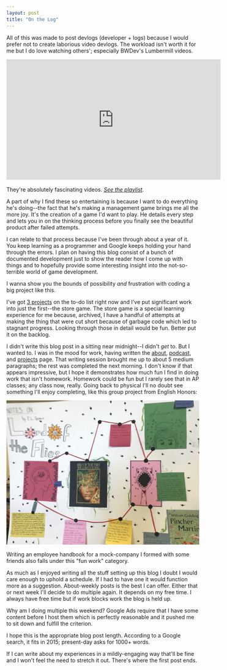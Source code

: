 ```yaml
---
layout: post
title: "On the Log"
---
```


All of this was made to post devlogs (developer + logs) because I would prefer not to create laborious video devlogs.
The workload isn't worth it for me but I do love watching others'; especially BWDev's Lumbermill videos.

<iframe width="560" height="315" src="https://www.youtube.com/embed/_kyBQFgfqJw" frameborder="0" allow="accelerometer; autoplay; clipboard-write; encrypted-media; gyroscope; picture-in-picture" allowfullscreen></iframe>

They're absolutely fascinating videos. *[See the playlist][lumbermill].*

A part of why I find these so entertaining is because I want to do everything he's doing--the fact that he's making a management game brings me all the more joy.
It's the creation of a game I'd want to play.
He details every step and lets you in on the thinking process before you finally see the beautiful product after failed attempts.

I can relate to that process because I've been through about a year of it.
You keep learning as a programmer and Google keeps holding your hand through the errors.
I plan on having this blog consist of a bunch of documented development just to show the reader how I come up with things and to hopefully provide some interesting insight into the not-so-terrible world of game development.

I wanna show you the bounds of possibility *and* frustration with coding a big project like this.

I've got [3 projects][upcoming] on the to-do list right now and I've put significant work into just the first--the store game.
The store game is a special learning experience for me because, archived, I have a handful of attempts at making the thing that were cut short because of garbage code which led to stagnant progress.
Looking through those in detail would be fun.
Better put it on the backlog.

I didn't write this blog post in a sitting near midnight--I didn't *get* to. But I wanted to.
I was in the mood for work, having written the [about][about], [podcast][podcast], and [projects][upcoming] page.
That writing session brought me up to about 5 medium paragraphs; the rest was completed the next morning.
I don't know if that appears impressive, but I hope it demonstrates how much fun I find in doing work that isn't homework.
Homework could be fun but I rarely see that in AP classes; any class now, really.
Going back to physical I'll no doubt see something I'll enjoy completing, like this group project from English Honors:

![A creative project on Lord of the Flies][lotf]

Writing an employee handbook for a mock-company I formed with some friends also falls under this "fun work" category.

As much as I enjoyed writing all the stuff setting up this blog I doubt I would care enough to uphold a schedule.
If I had to have one it would function more as a suggestion.
About-weekly posts is the best I can offer.
Either that or next week I'll decide to do multiple again.
It depends on my free time.
I always have free time but if work blocks work the blog is held up.

Why am I doing multiple this weekend?
Google Ads require that I have some content before I host them which is perfectly reasonable and it pushed me to sit down and fulfill the criterion.

I hope this is the appropriate blog post length.
According to a Google search, it fits in 2015; present-day asks for 1000+ words.

If I can write about my experiences in a mildly-engaging way that'll be fine and I won't feel the need to stretch it out.
There's where the first post ends.

[lumbermill]: https://www.youtube.com/watch?v=_kyBQFgfqJw&list=PLQrWgCpGF5B5e3btoq7nJj0bakRL1qcjD
[lotf]: /assets/images/lotf.jpg
[about]: /about
[podcast]: /podcast
[upcoming]: /upcoming